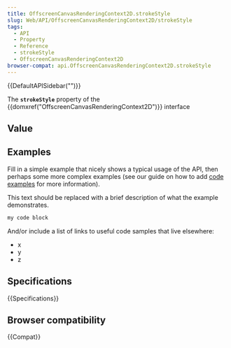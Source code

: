 ```yaml
---
title: OffscreenCanvasRenderingContext2D.strokeStyle
slug: Web/API/OffscreenCanvasRenderingContext2D/strokeStyle
tags:
  - API
  - Property
  - Reference
  - strokeStyle
  - OffscreenCanvasRenderingContext2D
browser-compat: api.OffscreenCanvasRenderingContext2D.strokeStyle
---
```

{{DefaultAPISidebar("")}}

The **`strokeStyle`** property of the {{domxref("OffscreenCanvasRenderingContext2D")}} interface 

## Value



## Examples

Fill in a simple example that nicely shows a typical usage of the API, then perhaps some more complex examples (see our guide on how to add [code examples](/en-US/docs/MDN/Contribute/Structures/Code_examples) for more information).

This text should be replaced with a brief description of what the example demonstrates.

```js
my code block
```

And/or include a list of links to useful code samples that live elsewhere:

*   x
*   y
*   z

## Specifications

{{Specifications}}

## Browser compatibility

{{Compat}}


